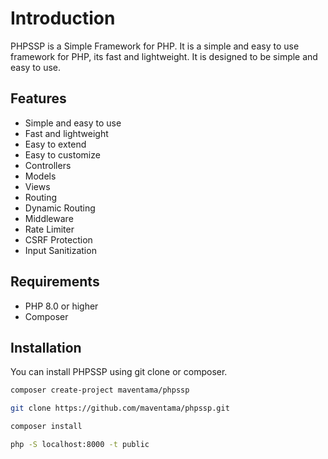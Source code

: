 # Introduction

PHPSSP is a Simple Framework for PHP. It is a simple and easy to use framework for PHP, its fast and lightweight. It is designed to be simple and easy to use.

## Features

- Simple and easy to use
- Fast and lightweight
- Easy to extend
- Easy to customize
- Controllers
- Models
- Views
- Routing
- Dynamic Routing
- Middleware
- Rate Limiter
- CSRF Protection
- Input Sanitization

## Requirements

- PHP 8.0 or higher
- Composer

## Installation

You can install PHPSSP using git clone or composer.

```bash
composer create-project maventama/phpssp
```

```bash
git clone https://github.com/maventama/phpssp.git
```

```bash
composer install
```

```bash
php -S localhost:8000 -t public
```